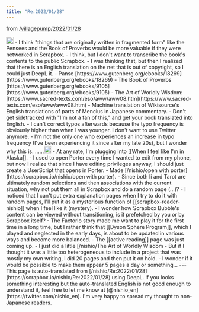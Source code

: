 ```yaml
---
title: "Re:2022/01/28"
---
```


from [/villagepump/2022/01/28](https://scrapbox.io/villagepump/2022/01/28)

<img src='https://scrapbox.io/api/pages/villagepump/nishio/icon' alt='/villagepump/nishio.icon' height="19.5"/>
- I think "things that are originally written in fragmented form" like the Pensees and the Book of Proverbs would be more valuable if they were networked in Scrapbox.
    - I think, but I don't want to transcribe the book's contents to the public Scrapbox.
    - I was thinking that, but then I realized that there is an English translation on the net that is out of copyright, so I could just DeepL it.
    - Panse [https://www.gutenberg.org/ebooks/18269](https://www.gutenberg.org/ebooks/18269)
    - The Book of Proverbs [https://www.gutenberg.org/ebooks/9105](https://www.gutenberg.org/ebooks/9105)
    - The Art of Worldly Wisdom: [https://www.sacred-texts.com/eso/aww/aww08.htm](https://www.sacred-texts.com/eso/aww/aww08.htm)
    - Machine translation of Wikisource's English translations of parts of Mencius in Japanese commentary.
- Don't get sidetracked with "I'm not a fan of this," and get your book translated into English.
- I can't correct typos afterwards because the typo frequency is obviously higher than when I was younger. I don't want to use Twitter anymore.
    - I'm not the only one who experiences an increase in typo frequency (I've been experiencing it since after my late 20s), but I wonder why this is. ......<img src='https://scrapbox.io/api/pages/villagepump/sta/icon' alt='/villagepump/sta.icon' height="19.5"/>
    - At any rate, I'm plugging into [[When I feel like I'm in Alaska]].
- I used to open Porter every time I wanted to edit from my phone, but now I realize that since I have editing privileges anyway, I should just create a UserScript that opens in Porter.
    - Made [/nishio/open with porter](https://scrapbox.io/nishio/open with porter).
- Since both Ii and Tarot are ultimately random selections and then associations with the current situation, why not put them all in Scrapbox and do a random page (...)?
    - I noticed that I can't put extra explanation pages when I try to do it with random pages, I'll put it as a mysterious function of [[scrapbox-reader-nishio]] when I feel like it (mystery).
- I wonder how Scrapbox Bubble's content can be viewed without transitioning, is it prefetched by you or by Scrapbox itself?
- The Factorio story made me want to play it for the first time in a long time, but I rather think that [[Dyson Sphere Program]], which I played and neglected in the early days, is about to be updated in various ways and become more balanced.
    - The [[active reading]] page was just coming up.
    - I just did a little [/nishio/The Art of Worldly Wisdom
    - But if I thought it was a little too heterogeneous to include in a project that was mostly my own writing, I did 20 pages and then put it on hold.
    - I wonder if it would be possible to make them appear 5 pages a day or something...
---
This page is auto-translated from [/nishio/Re:2022/01/28](https://scrapbox.io/nishio/Re:2022/01/28) using DeepL. If you looks something interesting but the auto-translated English is not good enough to understand it, feel free to let me know at [@nishio_en](https://twitter.com/nishio_en). I'm very happy to spread my thought to non-Japanese readers.